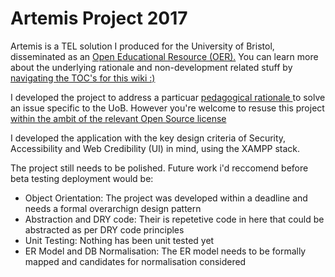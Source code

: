 # Artemis Project 2017

Artemis is a TEL solution I produced for the University of Bristol, disseminated as an <a href="https://github.com/TaimurAhmed/summerProject2017/wiki/OER">Open Educational Resource (OER).</a> 
You can learn more about the underlying rationale and non-development related stuff by 
<a href='https://github.com/TaimurAhmed/summerProject2017/wiki'> navigating the TOC's for this wiki :) </a>

I developed the project to address a particuar <a href="https://github.com/TaimurAhmed/summerProject2017/wiki/About">
    pedagogical rationale
</a>
to solve an issue specific to the UoB. However you're welcome to resuse this project <a href="https://github.com/TaimurAhmed/summerProject2017/wiki/Legal">within the ambit of the relevant Open Source license</a>

I developed the application with the key design criteria of Security, Accessibility and Web Credibility (UI) in mind, using the XAMPP stack.

The project still needs to be polished. Future work i'd reccomend before beta testing deployment would be:
<ul>
    <li>Object Orientation: The project was developed within a deadline and needs a formal overarchign design pattern</li>
    <li>Abstraction and DRY code: Their is repetetive code in here that could be abstracted as per DRY code principles</li>
    <li>Unit Testing: Nothing has been unit tested yet</li>
    <li>ER Model and DB Normalisation: The ER model needs to be formally mapped and candidates for normalisation considered</li>
</ul>






